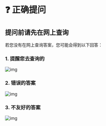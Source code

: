 # ❓ 正确提问

## 提问前请先在网上查询

若您没有在网上查询答案，您可能会得到以下回答：

### 1. 提醒您去查询的
![img](https://t.tutu.to/img/mqI6e)

### 2. 错误的答案
![img](https://t.tutu.to/img/mqNyk)

### 3. 不友好的答案
![img](https://t.tutu.to/img/mqlUg)